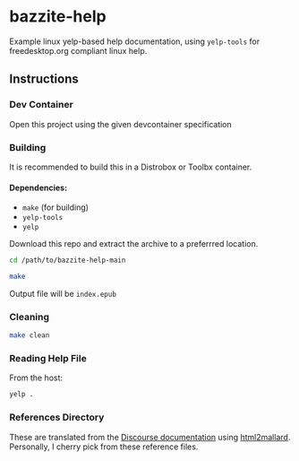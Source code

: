 # bazzite-help
Example linux yelp-based help documentation, using `yelp-tools` for freedesktop.org compliant linux help.

## Instructions

### Dev Container
Open this project using the given devcontainer specification

### Building

It is recommended to build this in a Distrobox or Toolbx container.

#### Dependencies:
- `make` (for building)
- `yelp-tools`
- `yelp`

Download this repo and extract the archive to a preferrred location.

```bash
cd /path/to/bazzite-help-main
```

```bash
make
```

Output file will be `index.epub`

### Cleaning

```bash
make clean
```

### Reading Help File

From the host:

```bash
yelp .
```

### References Directory

These are translated from the [Discourse documentation](https://docs.bazzite.gg) using [html2mallard](https://pypi.org/project/html2mallard/).  Personally, I cherry pick from these reference files.
